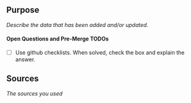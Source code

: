 ## Purpose

_Describe the data that has been added and/or updated._

#### Open Questions and Pre-Merge TODOs

- [ ] Use github checklists. When solved, check the box and explain the answer.

## Sources

_The sources you used_


